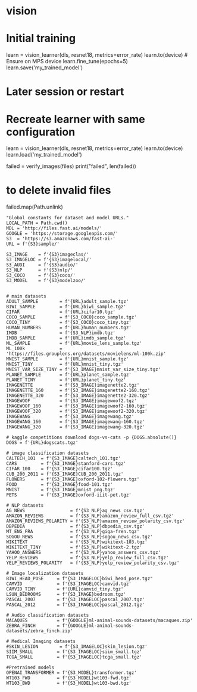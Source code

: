 # vision



# Initial training
learn = vision_learner(dls, resnet18, metrics=error_rate)
learn.to(device)  # Ensure on MPS device
learn.fine_tune(epochs=5)
learn.save('my_trained_model')

# Later session or restart
# Recreate learner with same configuration
learn = vision_learner(dls, resnet18, metrics=error_rate)
learn.to(device)
learn.load('my_trained_model')

failed = verify_images(files)
print("failed", len(failed))
# to delete invalid files
failed.map(Path.unlink)

    "Global constants for dataset and model URLs."
    LOCAL_PATH = Path.cwd()
    MDL = 'http://files.fast.ai/models/'
    GOOGLE = 'https://storage.googleapis.com/'
    S3  = 'https://s3.amazonaws.com/fast-ai-'
    URL = f'{S3}sample/'

    S3_IMAGE    = f'{S3}imageclas/'
    S3_IMAGELOC = f'{S3}imagelocal/'
    S3_AUDI     = f'{S3}audio/'
    S3_NLP      = f'{S3}nlp/'
    S3_COCO     = f'{S3}coco/'
    S3_MODEL    = f'{S3}modelzoo/'


    # main datasets
    ADULT_SAMPLE        = f'{URL}adult_sample.tgz'
    BIWI_SAMPLE         = f'{URL}biwi_sample.tgz'
    CIFAR               = f'{URL}cifar10.tgz'
    COCO_SAMPLE         = f'{S3_COCO}coco_sample.tgz'
    COCO_TINY           = f'{S3_COCO}coco_tiny.tgz'
    HUMAN_NUMBERS       = f'{URL}human_numbers.tgz'
    IMDB                = f'{S3_NLP}imdb.tgz'
    IMDB_SAMPLE         = f'{URL}imdb_sample.tgz'
    ML_SAMPLE           = f'{URL}movie_lens_sample.tgz'
    ML_100k             = 'https://files.grouplens.org/datasets/movielens/ml-100k.zip'
    MNIST_SAMPLE        = f'{URL}mnist_sample.tgz'
    MNIST_TINY          = f'{URL}mnist_tiny.tgz'
    MNIST_VAR_SIZE_TINY = f'{S3_IMAGE}mnist_var_size_tiny.tgz'
    PLANET_SAMPLE       = f'{URL}planet_sample.tgz'
    PLANET_TINY         = f'{URL}planet_tiny.tgz'
    IMAGENETTE          = f'{S3_IMAGE}imagenette2.tgz'
    IMAGENETTE_160      = f'{S3_IMAGE}imagenette2-160.tgz'
    IMAGENETTE_320      = f'{S3_IMAGE}imagenette2-320.tgz'
    IMAGEWOOF           = f'{S3_IMAGE}imagewoof2.tgz'
    IMAGEWOOF_160       = f'{S3_IMAGE}imagewoof2-160.tgz'
    IMAGEWOOF_320       = f'{S3_IMAGE}imagewoof2-320.tgz'
    IMAGEWANG           = f'{S3_IMAGE}imagewang.tgz'
    IMAGEWANG_160       = f'{S3_IMAGE}imagewang-160.tgz'
    IMAGEWANG_320       = f'{S3_IMAGE}imagewang-320.tgz'

    # kaggle competitions download dogs-vs-cats -p {DOGS.absolute()}
    DOGS = f'{URL}dogscats.tgz'

    # image classification datasets
    CALTECH_101  = f'{S3_IMAGE}caltech_101.tgz'
    CARS         = f'{S3_IMAGE}stanford-cars.tgz'
    CIFAR_100    = f'{S3_IMAGE}cifar100.tgz'
    CUB_200_2011 = f'{S3_IMAGE}CUB_200_2011.tgz'
    FLOWERS      = f'{S3_IMAGE}oxford-102-flowers.tgz'
    FOOD         = f'{S3_IMAGE}food-101.tgz'
    MNIST        = f'{S3_IMAGE}mnist_png.tgz'
    PETS         = f'{S3_IMAGE}oxford-iiit-pet.tgz'

    # NLP datasets
    AG_NEWS                 = f'{S3_NLP}ag_news_csv.tgz'
    AMAZON_REVIEWS          = f'{S3_NLP}amazon_review_full_csv.tgz'
    AMAZON_REVIEWS_POLARITY = f'{S3_NLP}amazon_review_polarity_csv.tgz'
    DBPEDIA                 = f'{S3_NLP}dbpedia_csv.tgz'
    MT_ENG_FRA              = f'{S3_NLP}giga-fren.tgz'
    SOGOU_NEWS              = f'{S3_NLP}sogou_news_csv.tgz'
    WIKITEXT                = f'{S3_NLP}wikitext-103.tgz'
    WIKITEXT_TINY           = f'{S3_NLP}wikitext-2.tgz'
    YAHOO_ANSWERS           = f'{S3_NLP}yahoo_answers_csv.tgz'
    YELP_REVIEWS            = f'{S3_NLP}yelp_review_full_csv.tgz'
    YELP_REVIEWS_POLARITY   = f'{S3_NLP}yelp_review_polarity_csv.tgz'

    # Image localization datasets
    BIWI_HEAD_POSE     = f"{S3_IMAGELOC}biwi_head_pose.tgz"
    CAMVID             = f'{S3_IMAGELOC}camvid.tgz'
    CAMVID_TINY        = f'{URL}camvid_tiny.tgz'
    LSUN_BEDROOMS      = f'{S3_IMAGE}bedroom.tgz'
    PASCAL_2007        = f'{S3_IMAGELOC}pascal_2007.tgz'
    PASCAL_2012        = f'{S3_IMAGELOC}pascal_2012.tgz'

    # Audio classification datasets
    MACAQUES           = f'{GOOGLE}ml-animal-sounds-datasets/macaques.zip'
    ZEBRA_FINCH        = f'{GOOGLE}ml-animal-sounds-datasets/zebra_finch.zip'

    # Medical Imaging datasets
    #SKIN_LESION        = f'{S3_IMAGELOC}skin_lesion.tgz'
    SIIM_SMALL         = f'{S3_IMAGELOC}siim_small.tgz'
    TCGA_SMALL         = f'{S3_IMAGELOC}tcga_small.tgz'

    #Pretrained models
    OPENAI_TRANSFORMER = f'{S3_MODEL}transformer.tgz'
    WT103_FWD          = f'{S3_MODEL}wt103-fwd.tgz'
    WT103_BWD          = f'{S3_MODEL}wt103-bwd.tgz'
